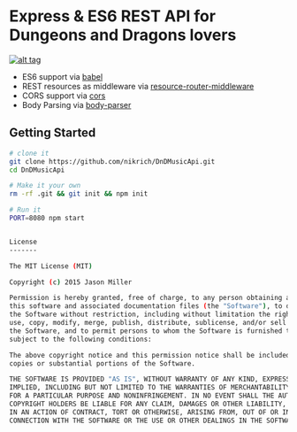 Express & ES6 REST API for Dungeons and Dragons lovers
==================================

[![alt tag](https://api.travis-ci.org/nikrich/DnDMusicApi.png)](https://travis-ci.org/nikrich/DnDMusicApi)

- ES6 support via [babel](https://babeljs.io)
- REST resources as middleware via [resource-router-middleware](https://github.com/developit/resource-router-middleware)
- CORS support via [cors](https://github.com/troygoode/node-cors)
- Body Parsing via [body-parser](https://github.com/expressjs/body-parser)

Getting Started
---------------

```sh
# clone it
git clone https://github.com/nikrich/DnDMusicApi.git
cd DnDMusicApi

# Make it your own
rm -rf .git && git init && npm init

# Run it
PORT=8080 npm start


License
-------

The MIT License (MIT)

Copyright (c) 2015 Jason Miller

Permission is hereby granted, free of charge, to any person obtaining a copy of
this software and associated documentation files (the "Software"), to deal in
the Software without restriction, including without limitation the rights to
use, copy, modify, merge, publish, distribute, sublicense, and/or sell copies of
the Software, and to permit persons to whom the Software is furnished to do so,
subject to the following conditions:

The above copyright notice and this permission notice shall be included in all
copies or substantial portions of the Software.

THE SOFTWARE IS PROVIDED "AS IS", WITHOUT WARRANTY OF ANY KIND, EXPRESS OR
IMPLIED, INCLUDING BUT NOT LIMITED TO THE WARRANTIES OF MERCHANTABILITY, FITNESS
FOR A PARTICULAR PURPOSE AND NONINFRINGEMENT. IN NO EVENT SHALL THE AUTHORS OR
COPYRIGHT HOLDERS BE LIABLE FOR ANY CLAIM, DAMAGES OR OTHER LIABILITY, WHETHER
IN AN ACTION OF CONTRACT, TORT OR OTHERWISE, ARISING FROM, OUT OF OR IN
CONNECTION WITH THE SOFTWARE OR THE USE OR OTHER DEALINGS IN THE SOFTWARE.
